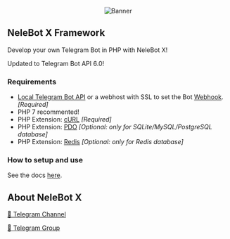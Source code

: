 <p align="center"> 
    <img src="https://telegra.ph/file/f508ceecf6dedc95c3be1.jpg" alt="Banner" /> 
</p>

## NeleBot X Framework

Develop your own Telegram Bot in PHP with NeleBot X!

Updated to Telegram Bot API 6.0!

### Requirements

- [Local Telegram Bot API](https://github.com/tdlib/telegram-bot-api) or a webhost with SSL to set the Bot [Webhook](https://core.telegram.org/bots/api#setwebhook). *[Required]*
- PHP 7 recommented!
- PHP Extension: [cURL](https://www.php.net/manual/en/book.curl.php) *[Required]*
- PHP Extension: [PDO](https://www.php.net/manual/en/book.pdo.php) *[Optional: only for SQLite/MySQL/PostgreSQL database]*
- PHP Extension: [Redis](https://github.com/phpredis/phpredis) *[Optional: only for Redis database]*

### How to setup and use

See the docs [here](https://neleb54gold.github.io/NeleBotX/).

## About NeleBot X

[📢 Telegram Channel](https://t.me/NeleBotX)

[👥 Telegram Group](https://t.me/NeleBotXSupport)

